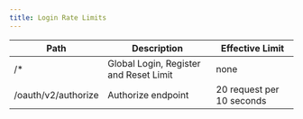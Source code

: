 ```yaml
---
title: Login Rate Limits
---
```


<!-- //TODO Elio please update according to the current config -->

| Path                | Description                            | Effective Limit           |
|---------------------|----------------------------------------|---------------------------|
| /*                  | Global Login, Register and Reset Limit | none                      |
| /oauth/v2/authorize | Authorize endpoint                     | 20 request per 10 seconds |
